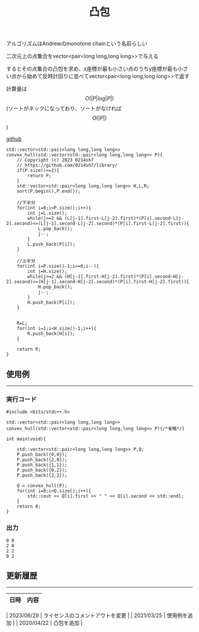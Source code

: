 ﻿---
title: "凸包"
permalink: /posts/convexhull
writer: 0214sh7
layout: library
---

アルゴリズムはAndrewのmonotone chainという名前らしい

二次元上の点集合をvector<pair<long long,long long>>で与える

するとその点集合の凸包を求め、x座標が最も小さい点のうちy座標が最も小さい点から始めて反時計回りに並べてvector<pair<long long,long long>>で返す

計算量は$$O(\vert P \vert log \vert P \vert)$$(ソートがネックになっており、ソートがなければ$$O(\vert P \vert)$$)

[github](https://github.com/0214sh7/procon-library/blob/master/math/convex%20hull.cpp)

```
std::vector<std::pair<long long,long long>> convex_hull(std::vector<std::pair<long long,long long>> P){
    // Copyright (c) 2023 0214sh7
    // https://github.com/0214sh7/library/
    if(P.size()<=2){
        return P;
    }
    std::vector<std::pair<long long,long long>> H,L,R;
    sort(P.begin(),P.end());
    
    //下半分
    for(int i=0;i<P.size();i++){
        int j=L.size();
        while(j>=2 && (L[j-1].first-L[j-2].first)*(P[i].second-L[j-2].second)<=(L[j-1].second-L[j-2].second)*(P[i].first-L[j-2].first)){
            L.pop_back();
            j--;
        }
        L.push_back(P[i]);
    }
    
    //上半分
    for(int i=P.size()-1;i>=0;i--){
        int j=H.size();
        while(j>=2 && (H[j-1].first-H[j-2].first)*(P[i].second-H[j-2].second)<=(H[j-1].second-H[j-2].second)*(P[i].first-H[j-2].first)){
            H.pop_back();
            j--;
        }
        H.push_back(P[i]);
    }
    
    
    R=L;
    for(int i=1;i<H.size()-1;i++){
        R.push_back(H[i]);
    }
    
    return R;
}
```

## 使用例
***

### 実行コード
```
#include <bits/stdc++.h>

std::vector<std::pair<long long,long long>> convex_hull(std::vector<std::pair<long long,long long>> P){/*省略*/}

int main(void){
    
    std::vector<std::pair<long long,long long>> P,Q;
    P.push_back({0,0});
    P.push_back({2,0});
    P.push_back({1,1});
    P.push_back({0,2});
    P.push_back({2,2});
    
    Q = convex_hull(P);
    for(int i=0;i<Q.size();i++){
        std::cout << Q[i].first << " " << Q[i].second << std::endl;
    }
    return 0;
}
```

### 出力
```
0 0
2 0
2 2
0 2
```


## 更新履歴
***

| 日時 | 内容 |
| :---: | :--- |

| 2023/06/29 | ライセンスのコメントアウトを変更 |
| 2021/03/25 | 使用例を追加 |
| 2020/04/22 | 凸包を追加 |
